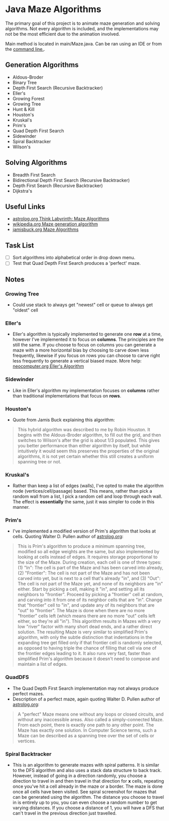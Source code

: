 # Java Maze Algorithms

The primary goal of this project is to animate maze generation and solving algorithms. Not every algorithm is included, and the implementations may not be the most efficient
due to the animation involved. 

Main method is located in main/Maze.java. Can be ran using an IDE or from the [command line.](http://www.skylit.com/javamethods/faqs/javaindos.html).

## Generation Algorithms 

* Aldous-Broder
* Binary Tree
* Depth First Search (Recursive Backtracker)
* Eller's
* Growing Forest
* Growing Tree
* Hunt & Kill
* Houston's
* Kruskal's
* Prim's
* Quad Depth First Search
* Sidewinder
* Spiral Backtracker
* Wilson's

## Solving Algorithms

* Breadth First Search
* Bidirectional Depth First Search (Recursive Backtracker)
* Depth First Search (Recursive Backtracker)
* Dijkstra's

## Useful Links

* [astrolog.org Think Labyrinth: Maze Algorithms](http://www.astrolog.org/labyrnth/algrithm.htm)
* [wikipedia.org Maze generation algorithm](https://en.wikipedia.org/wiki/Maze_generation_algorithm)
* [jamisbuck.org Maze Algorithms](http://www.jamisbuck.org/mazes/)

## Task List

- [ ] Sort algorithms into alphabetical order in drop down menu.
- [ ] Test that Quad Depth First Search produces a 'perfect' maze.

## Notes

### Growing Tree
  * Could use stack to always get "newest" cell or queue to always get "oldest" cell

### Eller's
  * Eller's algorithm is typically implemented to generate one **row** at a time, however I've implemented it to focus on **columns**. The principles are the still the same.
  If you choose to focus on columns you can generate a maze with a more horizontal bias by choosing to carve down less frequently, likewise if you focus on rows you can       choose to carve right less frequently to generate a vertical biased maze. More help: [neocomputer.org Eller's Algorithm](http://www.neocomputer.org/projects/eller.html)

### Sidewinder
  * Like in Eller's algorithm my implementation focuses on **columns** rather than traditional implementations that focus on **rows**. 
  
### Houston's

  * Quote from Jamis Buck explaining this algorithm: 
  
> This hybrid algorithm was described to me by Robin Houston. It begins with the Aldous-Broder algorithm, to fill out the grid, and then switches to Wilson's after the grid is about 1/3 populated. This gives you better performance than either algorithm by itself, but while intuitively it would seem this preserves the properties of the original algorithms, it is not yet certain whether this still creates a uniform spanning tree or not.
 
### Kruskal's
 
  * Rather than keep a list of edges (walls), I've opted to make the algorithm node (vertices/cell/passage) based. This means, rather than pick a random wall from a list, I pick a random cell and loop through each wall. The effect is __essentially__ the same, just it was simpler to code in this manner.
 
### Prim's
 
  * I've implemented a modified version of Prim's algorithm that looks at cells. Quoting Walter D. Pullen author of [astrolog.org](http://www.astrolog.org/): 
  
> This is Prim's algorithm to produce a minimum spanning tree, modified so all edge weights are the same, but also implemented by looking at cells instead of edges. It requires storage proportional to the size of the Maze. During creation, each cell is one of three types: (1) "In": The cell is part of the Maze and has been carved into already, (2) "Frontier": The cell is not part of the Maze and has not been carved into yet, but is next to a cell that's already "in", and (3) "Out": The cell is not part of the Maze yet, and none of its neighbors are "in" either. Start by picking a cell, making it "in", and setting all its neighbors to "frontier". Proceed by picking a "frontier" cell at random, and carving into it from one of its neighbor cells that are "in". Change that "frontier" cell to "in", and update any of its neighbors that are "out" to "frontier". The Maze is done when there are no more "frontier" cells left (which means there are no more "out" cells left either, so they're all "in"). This algorithm results in Mazes with a very low "river" factor with many short dead ends, and a rather direct solution. The resulting Maze is very similar to simplified Prim's algorithm, with only the subtle distinction that indentations in the expanding tree get filled only if that frontier cell is randomly selected, as opposed to having triple the chance of filling that cell via one of the frontier edges leading to it. It also runs very fast, faster than simplified Prim's algorithm because it doesn't need to compose and maintain a list of edges. 
	 
### QuadDFS

 * The Quad Depth First Search implementation may not always produce perfect mazes.
 * Description of a perfect maze, again quoting Walter D. Pullen author of [astrolog.org](http://www.astrolog.org/): 
 
> A "perfect" Maze means one without any loops or closed circuits, and without any inaccessible areas. Also called a simply-connected Maze. From each point, there is exactly one path to any other point. The Maze has exactly one solution. In Computer Science terms, such a Maze can be described as a spanning tree over the set of cells or vertices.

### Spiral Backtracker

  * This is an algorithm to generate mazes with spiral patterns. It is similar to the DFS algorithm and also uses a stack data structure to back track. However, instead of going in a direction randomly, you choose a direction to travel in and then travel in that direction for __x__ cells, repeating once you've hit a cell already in the maze or a border. The maze is done once all cells have been visited. See spiral screenshot for mazes that can be generated using the algorithm. The distance you choose to travel in is entirely up to you, you can even choose a random number to get varying distances. If you choose a distance of 1, you will have a DFS that can't travel in the previous direction just travelled.